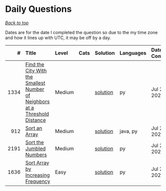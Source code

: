 # Daily Questions

*[Back to top](<../README.md>)*

Dates are for the date I completed the question so due to the my time zone and how it lines up with UTC, it may be off by a day.

|    # | Title                                                                                                                                                                                      | Level   | Cats   | Solution                                                                                            | Languages   | Date Complete   |
|-----:|:-------------------------------------------------------------------------------------------------------------------------------------------------------------------------------------------|:--------|:-------|:----------------------------------------------------------------------------------------------------|:------------|:----------------|
| 1334 | [Find the City With the Smallest Number of Neighbors at a Threshold Distance](<https://leetcode.com/problems/find-the-city-with-the-smallest-number-of-neighbors-at-a-threshold-distance>) | Medium  |        | [solution](<_1334. Find the City With the Smallest Number of Neighbors at a Threshold Distance.md>) | py          | Jul 26, 2024    |
|  912 | [Sort an Array](<https://leetcode.com/problems/sort-an-array>)                                                                                                                             | Medium  |        | [solution](<_912. Sort an Array.md>)                                                                | java, py    | Jul 25, 2024    |
| 2191 | [Sort the Jumbled Numbers](<https://leetcode.com/problems/sort-the-jumbled-numbers>)                                                                                                       | Medium  |        | [solution](<_2191. Sort the Jumbled Numbers.md>)                                                    | py          | Jul 24, 2024    |
| 1636 | [Sort Array by Increasing Frequency](<https://leetcode.com/problems/sort-array-by-increasing-frequency>)                                                                                   | Easy    |        | [solution](<_1636. Sort Array by Increasing Frequency.md>)                                          | py          | Jul 23, 2024    |